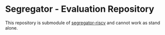 # Segregator - Evaluation Repository
This repository is submodule of [segregator-riscv](https://github.com/asepawal/segregator-riscv.git) and cannot work as stand alone.
